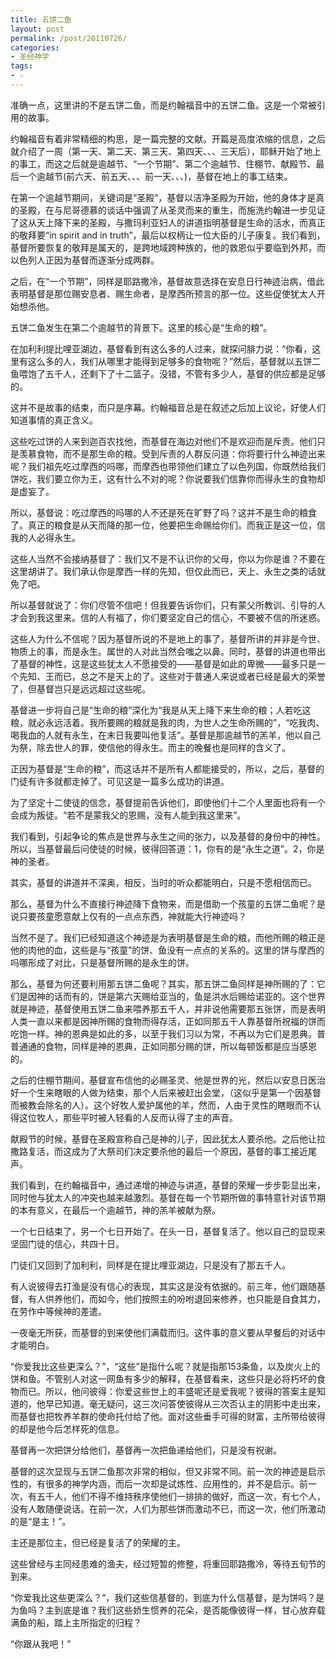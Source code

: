 ```yaml
---
title: 五饼二鱼
layout: post
permalink: /post/20110726/
categories:
- 圣经神学
tags:
- ☆
---
```


准确一点，这里讲的不是五饼二鱼，而是约翰福音中的五饼二鱼。这是一个常被引用的故事。

约翰福音有着非常精细的构思，是一篇完整的文献。开篇是高度浓缩的信息，之后就介绍了一周（第一天、第二天、第三天、第四天、、、三天后），耶稣开始了地上的事工，而这之后就是逾越节、“一个节期”、第二个逾越节、住棚节、献殿节、最后一个逾越节(前六天、前五天、、、前一天、、、)，基督在地上的事工结束。

在第一个逾越节期间，关键词是“圣殿”，基督以洁净圣殿为开始，他的身体才是真的圣殿，在与尼哥德慕的谈话中强调了从圣灵而来的重生，而施洗约翰进一步见证了这从天上降下来的圣殿，与撒玛利亚妇人的讲道指明基督是生命的活水，而真正的敬拜要“in spirit and in truth”，最后以权柄让一位大臣的儿子康复。我们看到，基督所要恢复的敬拜是属天的，是跨地域跨种族的，他的救恩似乎要临到外邦，而以色列人正因为基督而逐渐分成两群。

之后，在“一个节期”，同样是耶路撒冷，基督故意选择在安息日行神迹治病，借此表明基督是那位赐安息者、赐生命者，是摩西所预言的那一位。这些促使犹太人开始想杀他。

五饼二鱼发生在第二个逾越节的背景下。这里的核心是“生命的粮”。

在加利利提比哩亚湖边，基督看到有这么多的人过来，就探问腓力说：“你看，这里有这么多的人，我们从哪里才能得到足够多的食物呢？”然后，基督就以五饼二鱼喂饱了五千人，还剩下了十二篮子。没错，不管有多少人，基督的供应都是足够的。

这并不是故事的结束，而只是序幕。约翰福音总是在叙述之后加上议论，好使人们知道事情的真正含义。

这些吃过饼的人来到迦百农找他，而基督在海边对他们不是欢迎而是斥责。他们只是羡慕食物，而不是那生命的粮。受到斥责的人群反问道：你将要行什么神迹出来呢？我们祖先吃过摩西的吗哪，而摩西也带领他们建立了以色列国，你既然给我们饼吃，我们要立你为王，这有什么不对的呢？你说要我们信靠你而得永生的食物却是虚妄了。

所以，基督说：吃过摩西的吗哪的人不还是死在旷野了吗？这并不是生命的粮食了。真正的粮食是从天而降的那一位，他要把生命赐给你们。而我正是这一位，信我的人必得永生。

这些人当然不会接纳基督了：我们又不是不认识你的父母，你以为你是谁？不要在这里胡讲了。我们承认你是摩西一样的先知，但仅此而已，天上、永生之类的话就免了吧。

所以基督就说了：你们尽管不信吧！但我要告诉你们，只有蒙父所教训、引导的人才会到我这里来。信的人有福了，你们要坚定自己的信心，不要被不信的所迷惑。

这些人为什么不信呢？因为基督所说的不是地上的事了，基督所讲的并非是今世、物质上的事，而是永生。属世的人对此当然会嗤之以鼻。同时，基督的讲道也带出了基督的神性，这是这些犹太人不愿接受的——基督是如此的卑微——最多只是一个先知、王而已，总之不是天上的了。这些对于普通人来说或者已经是最大的荣誉了，但基督岂只是远远超过这些呢。

基督进一步将自己是“生命的粮”深化为“我是从天上降下来生命的粮；人若吃这粮，就必永远活着。我所要赐的粮就是我的肉，为世人之生命所赐的”，“吃我肉、喝我血的人就有永生，在末日我要叫他复活”。基督是那逾越节的羔羊，他以自己为祭，除去世人的罪，使信他的得永生。而主的晚餐也是同样的含义了。

正因为基督是“生命的粮”，而这话并不是所有人都能接受的，所以，之后，基督的门徒有许多就都走掉了。可见这是一篇多么成功的讲道。

为了坚定十二使徒的信念，基督提前告诉他们，即使他们十二个人里面也将有一个会成为叛徒。“若不是蒙我父的恩赐，没有人能到我这里来”。

我们看到，引起争论的焦点是世界与永生之间的张力，以及基督的身份中的神性。所以，当基督最后问使徒的时候，彼得回答道：1，你有的是“永生之道”。2，你是神的圣者。

其实，基督的讲道并不深奥，相反，当时的听众都能明白，只是不愿相信而已。

那么，基督为什么不直接行神迹降下食物来，而是借助一个孩童的五饼二鱼呢？是说只要孩童愿意献上仅有的一点点东西，神就能大行神迹吗？

当然不是了。我们已经知道这个神迹是为表明基督是生命的粮，而他所赐的粮正是他的肉他的血，这些是与“孩童”的饼、鱼没有一点点的关系的。这里的饼与摩西的吗哪形成了对比，只是基督所赐的是永生的饼。

那么，基督为何还要利用那五饼二鱼呢？其实，那五饼二鱼同样是神所赐的了：它们是因神的话而有的，饼是第六天赐给亚当的，鱼是洪水后赐给诺亚的。这个世界就是神迹，基督使用五饼二鱼来喂养那五千人，并非说他需要那五张饼，而是表明人类一直以来都是因神所赐的食物而得存活，正如同那五千人靠基督所祝福的饼而吃饱一样。神的恩典是如此的多，以至于我们习以为常，不再以为它们是恩典。普普通通的食物，同样是神的恩典，正如同那分赐的饼，所以每顿饭都是应当感恩的。

之后的住棚节期间，基督宣布信他的必赐圣灵、他是世界的光，然后以安息日医治好一个生来瞎眼的人做为结束，那个人后来被赶出会堂，（这似乎是第一个因基督而被教会除名的人）。这个好牧人爱护属他的羊，然而，人由于灵性的瞎眼而不认得这位牧人，那些平时被人轻看的人反而认得了主的声音。

献殿节的时候，基督在圣殿宣称自己是神的儿子，因此犹太人要杀他。之后他让拉撒路复活，而这成为了大祭司们决定要杀他的最后一个原因，基督的事工接近尾声。

我们看到，在约翰福音中，通过递增的神迹与讲道，基督的荣耀一步步彰显出来，同时他与犹太人的冲突也越来越激烈。基督在每一个节期所做的事特意针对该节期的本有意义，在最后一个逾越节，神的羔羊被献为祭。

一个七日结束了，另一个七日开始了。在头一日，基督复活了。他以自己的显现来坚固门徒的信心，共四十日。

门徒们又回到了加利利，同样是在提比哩亚湖边，只是没有了那五千人。

有人说彼得去打渔是没有信心的表现，其实这是没有依据的。前三年，他们跟随基督，有人供养他们，而如今，他们按照主的吩咐退回来修养，也只能是自食其力，在劳作中等候神的差遣。

一夜毫无所获，而基督的到来使他们满载而归。这件事的意义要从早餐后的对话中才能明白。

“你爱我比这些更深么？”，“这些”是指什么呢？就是指那153条鱼，以及炭火上的饼和鱼。不管别人对这一网鱼有多少的解释，在基督看来，这些只是必将朽坏的食物而已。所以，他问彼得：你爱这些世上的丰盛呢还是爱我呢？彼得的答案主是知道的，他早已知道。毫无疑问，这三次问答使彼得从三次否认主的阴影中走出来，而基督也把牧养羊群的使命托付给了他。面对这些垂手可得的财富，主所带给彼得的却是他今后怎样死的信息。

基督再一次把饼分给他们，基督再一次把鱼递给他们，只是没有祝谢。

基督的这次显现与五饼二鱼那次非常的相似，但又非常不同。前一次的神迹是启示性的，有很多的神学内涵，而后一次却是试炼性、应用性的，并不是启示。前一次，有五千人，他们不得不维持秩序使他们一排排的做好，而这一次，有七个人，没有人敢随便说话。在前一次，人们为那些饼而激动不已，而这一次，他们所激动的是“是主！”。

主还是那位主，但已经是复活了的荣耀的主。

这些曾经与主同经患难的渔夫，经过短暂的修整，将重回耶路撒冷，等待五旬节的到来。

“你爱我比这些更深么？”，我们这些信基督的，到底为什么信基督，是为饼吗？是为鱼吗？主到底是谁？我们这些娇生惯养的花朵，是否能像彼得一样，甘心放弃载满鱼的船，踏上主所指定的归程？

“你跟从我吧！”
